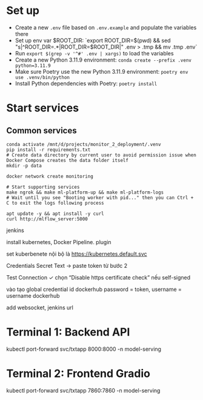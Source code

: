 # Set up
- Create a new `.env` file based on `.env.example` and populate the variables there
- Set up env var $ROOT_DIR: `export ROOT_DIR=$(pwd) && sed "s|^ROOT_DIR=.*|ROOT_DIR=$ROOT_DIR|" .env > .tmp && mv .tmp .env`
- Run `export $(grep -v '^#' .env | xargs)` to load the variables
- Create a new Python 3.11.9 environment: `conda create --prefix .venv python=3.11.9`
- Make sure Poetry use the new Python 3.11.9 environment: `poetry env use .venv/bin/python`
- Install Python dependencies with Poetry: `poetry install`

# Start services
## Common services
```shell
conda activate /mnt/d/projects/monitor_2_deployment/.venv
pip install -r requirements.txt
# Create data directory by current user to avoid permission issue when Docker Compose creates the data folder itself
mkdir -p data

docker network create monitoring

# Start supporting services
make ngrok && make ml-platform-up && make ml-platform-logs
# Wait until you see "Booting worker with pid..." then you can Ctrl + C to exit the logs following process

apt update -y && apt install -y curl
curl http://mlflow_server:5000
```

jenkins

install kubernetes, Docker Pipeline. plugin

set kuberbenete nội bộ là https://kubernetes.default.svc

Credentials
Secret Text → paste token từ bước 2

Test Connection
✓ chọn “Disable https certificate check” nếu self-signed

vào tạo global credential id dockerhub password = token, username = username dockerhub

add websocket, jenkins url
# Terminal 1: Backend API
kubectl port-forward svc/txtapp 8000:8000 -n model-serving

# Terminal 2: Frontend Gradio
kubectl port-forward svc/txtapp 7860:7860 -n model-serving